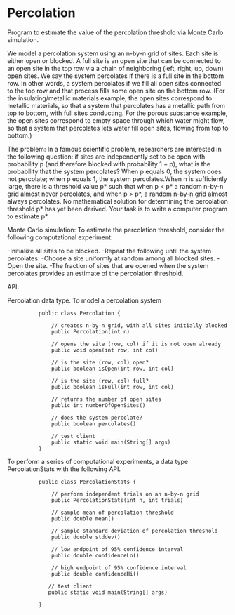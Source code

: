 # Percolation

Program to estimate the value of the percolation threshold via Monte Carlo simulation.

We model a percolation system using an n-by-n grid of sites. Each site is either open or blocked. A full site is an open site that can be connected to an open site in the top row via a chain of neighboring (left, right, up, down) open sites. We say the system percolates if there is a full site in the bottom row. In other words, a system percolates if we fill all open sites connected to the top row and that process fills some open site on the bottom row. (For the insulating/metallic materials example, the open sites correspond to metallic materials, so that a system that percolates has a metallic path from top to bottom, with full sites conducting. For the porous substance example, the open sites correspond to empty space through which water might flow, so that a system that percolates lets water fill open sites, flowing from top to bottom.)

The problem:   In a famous scientific problem, researchers are interested in the following question: if sites are independently set to be open with probability p (and therefore blocked with probability 1 − p), what is the probability that the system percolates? When p equals 0, the system does not percolate; when p equals 1, the system percolates.When n is sufficiently large, there is a threshold value p* such that when p < p* a random n-by-n grid almost never percolates, and when p > p*, a random n-by-n grid almost always percolates. No mathematical solution for determining the percolation threshold p* has yet been derived. Your task is to write a computer program to estimate p*.

Monte Carlo simulation: To estimate the percolation threshold, consider the following computational experiment:

-Initialize all sites to be blocked.
-Repeat the following until the system percolates:
-Choose a site uniformly at random among all blocked sites.
-Open the site.
-The fraction of sites that are opened when the system percolates provides an estimate of the percolation threshold.

API:

Percolation data type. To model a percolation system

              public class Percolation {

                  // creates n-by-n grid, with all sites initially blocked
                  public Percolation(int n)

                  // opens the site (row, col) if it is not open already
                  public void open(int row, int col)

                  // is the site (row, col) open?
                  public boolean isOpen(int row, int col)

                  // is the site (row, col) full?
                  public boolean isFull(int row, int col)

                  // returns the number of open sites
                  public int numberOfOpenSites()

                  // does the system percolate?
                  public boolean percolates()

                  // test client
                  public static void main(String[] args)
              }
              
              
To perform a series of computational experiments, a data type PercolationStats with the following API.

              public class PercolationStats {

                  // perform independent trials on an n-by-n grid
                  public PercolationStats(int n, int trials)

                  // sample mean of percolation threshold
                  public double mean()

                  // sample standard deviation of percolation threshold
                  public double stddev()

                  // low endpoint of 95% confidence interval
                  public double confidenceLo()

                  // high endpoint of 95% confidence interval
                  public double confidenceHi()

                 // test client
                 public static void main(String[] args)

              }
